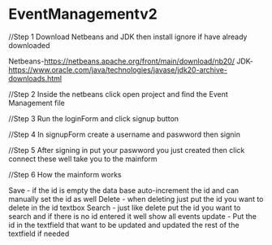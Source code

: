 # EventManagementv2

//Step 1 Download Netbeans and JDK then install ignore if have already downloaded

Netbeans-https://netbeans.apache.org/front/main/download/nb20/
JDK-https://www.oracle.com/java/technologies/javase/jdk20-archive-downloads.html

//Step 2 Inside the netbeans click open project and find the Event Management file

//Step 3 Run the loginForm and click signup button

//Step 4 In signupForm create a username and paswword then signin

//Step 5 After signing in put your paswword you just created then click connect these well take you to the mainform

//Step 6 How the mainform works

Save - if the id is empty the data base auto-increment the id and can manually set the id as well
Delete - when deleting just put the id you want to delete in the id textbox
Search - just like delete put the id you want to search and if there is no id entered it well show all events
update - Put the id in the textfield that want to be updated and updated the rest of the textfield if needed
